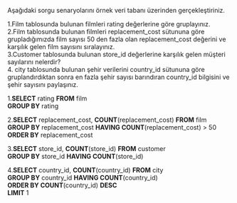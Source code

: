 Aşağıdaki sorgu senaryolarını örnek veri tabanı üzerinden gerçekleştiriniz.

1.Film tablosunda bulunan filmleri rating değerlerine göre gruplayınız.  
2.Film tablosunda bulunan filmleri replacement_cost sütununa göre grupladığımızda film sayısı 50 den fazla olan replacement_cost değerini ve karşılık gelen film sayısını sıralayınız.  
3.Customer tablosunda bulunan store_id değerlerine karşılık gelen müşteri sayılarını nelerdir?   
4. city tablosunda bulunan şehir verilerini country_id sütununa göre gruplandırdıktan sonra en fazla şehir sayısı barındıran country_id bilgisini ve şehir sayısını paylaşınız.  

1.**SELECT** rating **FROM** film  
**GROUP BY** rating  

2.**SELECT** replacement_cost, **COUNT**(replacement_cost) **FROM** film  
**GROUP BY** replacement_cost **HAVING COUNT**(replacement_cost) > 50  
**ORDER BY** replacement_cost  

3.**SELECT** store_id, **COUNT**(store_id) **FROM** customer  
**GROUP BY** store_id **HAVING COUNT**(store_id)  

4.**SELECT** country_id, **COUNT**(country_id) **FROM** city  
**GROUP BY** country_id **HAVING COUNT**(country_id)  
**ORDER BY COUNT**(country_id) **DESC**  
**LIMIT** 1 
